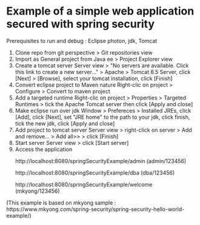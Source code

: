 <h1>Example of a simple web application secured with spring security</h1>

Prerequisites to run and debug : Eclipse photon, jdk, Tomcat

<ol>
<li>
  Clone repo from git perspective > Git repositories view
  </li>

<li>Import as General project from Java ee > Project Explorer view
</li>

<li>Create a tomcat server
Server view > "No servers are available. Click this link to create a new server..." > Apache > Tomcat 8.5 Server, click [Next] > [Browse], select your tomcat installation, click [Finish]
</li>

<li>Convert eclipse project to Maven nature
Right-clic on project > Configure > Convert to maven project
</li>

<li>Add a targeted runtime
Right-clic on project > Properties > Targeted Runtimes > tick the Apache Tomcat server then click [Apply and close]
</li>

<li>Make eclipse run over jdk
Window > Prefereces > Installed JREs, click [Add], click [Next], set "JRE home" to the path to your jdk, click finish, tick the new jdk, click [Apply and close]
</li>

<li>Add project to tomcat server
Server view > right-click on server > Add and remove... > Add all>> > click [Finish]
</li>

<li>Start server
Server view > click [Start server]
</li>

<li>Access the application
<p>http://localhost:8080/springSecurityExample/admin (admin/123456)</p>
<p>http://localhost:8080/springSecurityExample/dba (dba/123456)</p>
  <p>http://localhost:8080/springSecurityExample/welcome (mkyong/123456)</p>
</li>

</ol>
(This example is based on mkyong sample : https://www.mkyong.com/spring-security/spring-security-hello-world-example/)
